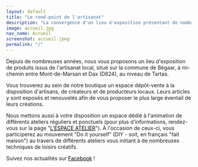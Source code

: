 ```yaml
---
layout: default
title: "Le rond-point de l'artisanat"
description: "La convergence d'un lieu d'exposition présentant de nombreuses compositions et productions artisanales locales avec celui permettant le Do it yourself au travers d'ateliers de loisirs créatifs dans les Landes."
image: accueil.jpg
nav_name: Accueil
screenshot: accueil.jpeg
permalink: "/"
---
```


Depuis de nombreuses années, nous vous proposons un lieu d'exposition de produits issus de l'artisanat local, situé sur la commune de Bégaar, à mi-chemin entre Mont-de-Marsan et Dax (D824), au niveau de Tartas.

Vous trouverez au sein de notre boutique un espace dépôt-vente à la disposition d'artisans, de créateurs et de producteurs locaux. Leurs articles y sont exposés et renouvelés afin de vous proposer le plus large éventail de leurs créations.

Nous mettons aussi à votre disposition un espace dédié à l'animation de différents ateliers réguliers et ponctuels (pour plus d'informations, rendez-vous sur la page "<a style="color:black" href="espace-atelier">L'ESPACE ATELIER</a>"). À l'occasion de ceux-ci, vous participerez au mouvement "Do it yourself" (DIY - soit, en français "fait maison") au travers de différents ateliers vous initiant à de nombreuses techniques de loisirs créatifs.

Suivez nos actualités sur <a style="color:black" href="https://www.facebook.com/Recreatives"><i class="fab fa-facebook"></i> Facebook</a> !
